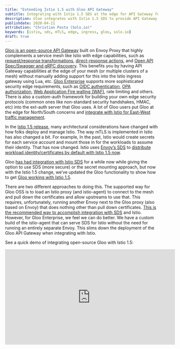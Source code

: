 ```yaml
---
title: "Extending Istio 1.5 with Gloo API Gateway"
subtitle: Integrating with Istio 1.5 SDS at the edge for API Gateway functionality
description: Gloo integrates with Istio 1.5 SDS to provide API Gateway functionality at the edge.
publishdate: 2020-04-21
attribution: "Christian Posta (Solo.io)"
keywords: [istio, sds, mTLS, edge, ingress, gloo, solo.io]
draft: true
---
```


[Gloo is an open-source API Gateway](https://docs.solo.io/gloo/latest/) built on Envoy Proxy that highly complements a service mesh like Istio with edge capabilities, such as [request/response transformations](https://docs.solo.io/gloo/latest/guides/traffic_management/request_processing/transformations/), [direct-response actions](https://docs.solo.io/gloo/latest/guides/traffic_management/request_processing/direct_response_action/), and [Open API Spec/Swagger and gRPC discovery](https://docs.solo.io/gloo/latest/installation/advanced_configuration/fds_mode/). This benefits you by having API Gateway capabilities at the edge of your mesh (or multiple clusters of a mesh) without manually adding support for this into the Istio ingress gateway using Lua, etc. [Gloo Enterprise](https://www.solo.io/products/gloo/) supports more sophisticated security edge requirements, such as [OIDC authentication](https://docs.solo.io/gloo/latest/guides/security/auth/oauth/), [OPA authorization](https://docs.solo.io/gloo/latest/guides/security/auth/opa/), [Web Application Fire walling (WAF)](https://docs.solo.io/gloo/latest/guides/security/waf/), rate limiting and others. There is also a custom-auth framework for building your own edge security protocols (common ones like non-standard security handshakes, HMAC, etc) into the ext-auth server that Gloo uses. A lot of Gloo users put Gloo at the edge for North/South concerns and [integrate with Istio for East-West traffic management](https://www.solo.io/blog/using-gloo-as-an-ingress-gateway-with-istio-and-mtls-updated-for-istio-1-1/).

In the [Istio 1.5 release](/news/releases/1.5.x/announcing-1.5/), many architectural considerations have changed with how folks deploy and manage Istio. The way mTLS is implemented in Istio has also changed a bit. For example, In the past, Istio would create secrets for each service account and mount those in for the workloads to assume their identity. That has now changed. Istio uses [Envoy’s SDS](https://www.envoyproxy.io/ko/docs/envoy/latest/configuration/security/secret) to [distribute workload identity/certificates by default with Istio 1.5 now](/ko/docs/concepts/security/#pki).

Gloo [has had integration with Istio SDS](https://docs.solo.io/gloo/latest/guides/integrations/service_mesh/gloo_istio_mtls/) for a while now while giving the option to use SDS (more secure) or the secret mounting approach, but now with the Istio 1.5 change, we’ve updated the Gloo functionality to show how to get [Gloo working with Istio 1.5](https://docs.solo.io/gloo/latest/guides/integrations/service_mesh/gloo_istio_mtls/#istio-15x).

There are two different approaches to doing this. The supported way for Gloo OSS is to load an Istio proxy (and istio-agent) to connect to the mesh and pull down the certificates and allow upstreams to use that. This requires, unfortunately, running another Envoy next to the Gloo proxy (also based on Envoy) that does nothing other than pull down certificates. [This is the recommended way to accomplish integration with SDS](/blog/2020/proxy-cert/) and Istio. However, for Gloo Enterprise, we feel we can do better. We have a custom build of the istio-agent that can serve SDS for Istio without the need for running an entirely separate Envoy. This slims down the deployment of the Gloo API Gateway when integrating with Istio.

See a quick demo of integrating open-source Gloo with Istio 1.5:

<iframe width="560" height="315" src="https://www.youtube.com/embed/zhUR3HgeFSg" frameborder="0" allow="accelerometer; autoplay; encrypted-media; gyroscope; picture-in-picture" allowfullscreen></iframe>

